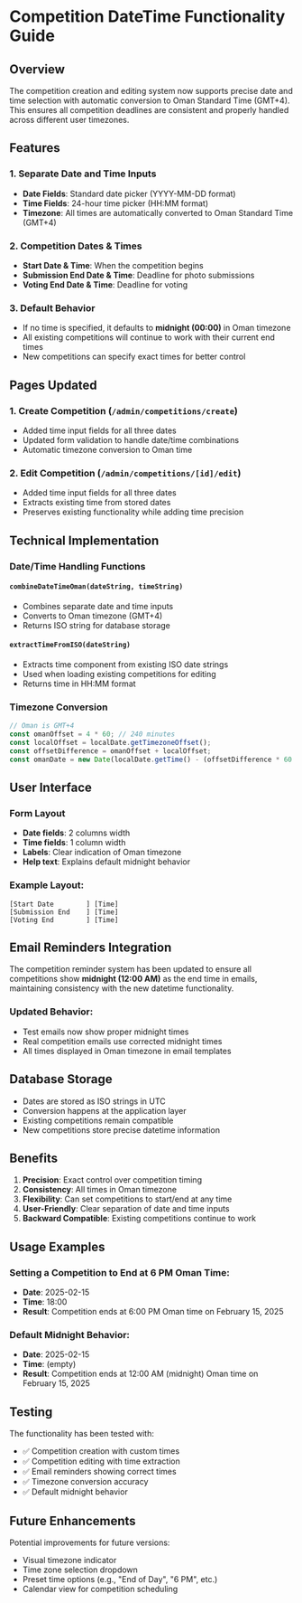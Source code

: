 # Competition DateTime Functionality Guide

## Overview

The competition creation and editing system now supports precise date and time selection with automatic conversion to Oman Standard Time (GMT+4). This ensures all competition deadlines are consistent and properly handled across different user timezones.

## Features

### 1. **Separate Date and Time Inputs**
- **Date Fields**: Standard date picker (YYYY-MM-DD format)
- **Time Fields**: 24-hour time picker (HH:MM format)
- **Timezone**: All times are automatically converted to Oman Standard Time (GMT+4)

### 2. **Competition Dates & Times**
- **Start Date & Time**: When the competition begins
- **Submission End Date & Time**: Deadline for photo submissions
- **Voting End Date & Time**: Deadline for voting

### 3. **Default Behavior**
- If no time is specified, it defaults to **midnight (00:00)** in Oman timezone
- All existing competitions will continue to work with their current end times
- New competitions can specify exact times for better control

## Pages Updated

### 1. **Create Competition** (`/admin/competitions/create`)
- Added time input fields for all three dates
- Updated form validation to handle date/time combinations
- Automatic timezone conversion to Oman time

### 2. **Edit Competition** (`/admin/competitions/[id]/edit`)
- Added time input fields for all three dates
- Extracts existing time from stored dates
- Preserves existing functionality while adding time precision

## Technical Implementation

### Date/Time Handling Functions

#### `combineDateTimeOman(dateString, timeString)`
- Combines separate date and time inputs
- Converts to Oman timezone (GMT+4)
- Returns ISO string for database storage

#### `extractTimeFromISO(dateString)`
- Extracts time component from existing ISO date strings
- Used when loading existing competitions for editing
- Returns time in HH:MM format

### Timezone Conversion
```javascript
// Oman is GMT+4
const omanOffset = 4 * 60; // 240 minutes
const localOffset = localDate.getTimezoneOffset();
const offsetDifference = omanOffset + localOffset;
const omanDate = new Date(localDate.getTime() - (offsetDifference * 60 * 1000));
```

## User Interface

### Form Layout
- **Date fields**: 2 columns width
- **Time fields**: 1 column width  
- **Labels**: Clear indication of Oman timezone
- **Help text**: Explains default midnight behavior

### Example Layout:
```
[Start Date        ] [Time]
[Submission End    ] [Time]  
[Voting End        ] [Time]
```

## Email Reminders Integration

The competition reminder system has been updated to ensure all competitions show **midnight (12:00 AM)** as the end time in emails, maintaining consistency with the new datetime functionality.

### Updated Behavior:
- Test emails now show proper midnight times
- Real competition emails use corrected midnight times
- All times displayed in Oman timezone in email templates

## Database Storage

- Dates are stored as ISO strings in UTC
- Conversion happens at the application layer
- Existing competitions remain compatible
- New competitions store precise datetime information

## Benefits

1. **Precision**: Exact control over competition timing
2. **Consistency**: All times in Oman timezone
3. **Flexibility**: Can set competitions to start/end at any time
4. **User-Friendly**: Clear separation of date and time inputs
5. **Backward Compatible**: Existing competitions continue to work

## Usage Examples

### Setting a Competition to End at 6 PM Oman Time:
- **Date**: 2025-02-15
- **Time**: 18:00
- **Result**: Competition ends at 6:00 PM Oman time on February 15, 2025

### Default Midnight Behavior:
- **Date**: 2025-02-15
- **Time**: (empty)
- **Result**: Competition ends at 12:00 AM (midnight) Oman time on February 15, 2025

## Testing

The functionality has been tested with:
- ✅ Competition creation with custom times
- ✅ Competition editing with time extraction
- ✅ Email reminders showing correct times
- ✅ Timezone conversion accuracy
- ✅ Default midnight behavior

## Future Enhancements

Potential improvements for future versions:
- Visual timezone indicator
- Time zone selection dropdown
- Preset time options (e.g., "End of Day", "6 PM", etc.)
- Calendar view for competition scheduling 
